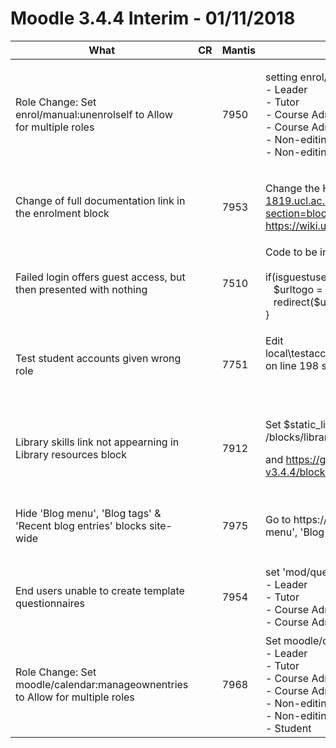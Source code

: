 # Moodle 3.4.4 Interim - 01/11/2018

<table>
<thead>
<tr class="header">
<th>What</th>
<th>CR</th>
<th>Mantis</th>
<th>Steps</th>
<th>Who</th>
<th>Confirmed</th>
<th>Comment</th>
</tr>
</thead>
<tbody>
<tr class="odd">
<td><p>Role Change: Set enrol/manual:unenrolself to Allow for multiple roles</p></td>
<td><br />
</td>
<td>7950</td>
<td><p>setting enrol/manual:unenrolself to Allow for:<br />
- Leader<br />
- Tutor<br />
- Course Administrator<br />
- Course Administrator (No E-Mail)<br />
- Non-editing Tutor<br />
- Non-editing Tutor (No E-Mail)</p></td>
<td>MB</td>
<td><div class="content-wrapper">
<p>DONE</p>
<p>26 Oct 2018 </p>
</div></td>
<td><div class="content-wrapper">
<p><br />
</p>
</div></td>
</tr>
<tr class="even">
<td>Change of full documentation link in the enrolment block</td>
<td><br />
</td>
<td>7953</td>
<td><p>Change the Help link setting in <a href="https://moodle-1819.ucl.ac.uk/admin/settings.php?section=blocksettingportico_enrolments" class="uri">https://moodle-1819.ucl.ac.uk/admin/settings.php?section=blocksettingportico_enrolments</a> to <a href="https://wiki.ucl.ac.uk/x/fAMJAw" class="uri">https://wiki.ucl.ac.uk/x/fAMJAw</a></p></td>
<td>MB</td>
<td><div class="content-wrapper">
<p>DONE</p>
<p>26 Oct 2018 </p>
</div></td>
<td><div class="content-wrapper">
<p><br />
</p>
</div></td>
</tr>
<tr class="odd">
<td>Failed login offers guest access, but then presented with nothing</td>
<td><br />
</td>
<td>7510</td>
<td>Code to be inserted in the /index.php after the local_hub include:<br />
<br />
if(isguestuser()){<br />
   $urltogo = $CFG-&gt;wwwroot.'/course/index.php';<br />
   redirect($urltogo);<br />
}</td>
<td>AS</td>
<td><div class="content-wrapper">
<p>DONE</p>
<p>01 Nov 2018 </p>
</div></td>
<td><div class="content-wrapper">
<p>Change to be recorded once moodle-core hack oddities are cleared up <a href="https://git.dcs.ucl.ac.uk/moodle/moodle-core/commit/8a3de4a5755ccf1f4f47f3f6a2ca8b8411f00fcb">https://git.dcs.ucl.ac.uk/moodle/moodle-core/commit/8a3de4a5755ccf1f4f47f3f6a2ca8b8411f00fc</a>i</p>
</div></td>
</tr>
<tr class="even">
<td>Test student accounts given wrong role</td>
<td><br />
</td>
<td>7751</td>
<td><p>Edit local\testaccount_automation\classes\testaccount_automation_create.php on line 198 setting to uclstudent instead of student</p>
<p><br />
</p></td>
<td>AS</td>
<td><div class="content-wrapper">
<p>DONE</p>
<p>01 Nov 2018 </p>
</div></td>
<td><div class="content-wrapper">
<p>Change recorded as <a href="https://git.dcs.ucl.ac.uk/moodle/moodle-local_testaccount_automation/commit/a9b50e75dfd97bc7f952aca8c4e3d3076611b3e0" class="uri">https://git.dcs.ucl.ac.uk/moodle/moodle-local_testaccount_automation/commit/a9b50e75dfd97bc7f952aca8c4e3d3076611b3e0</a></p>
</div></td>
</tr>
<tr class="odd">
<td>Library skills link not appearning in Library resources block</td>
<td><br />
</td>
<td>7912</td>
<td><p>Set $static_links = array(3, 16); on prod in /blocks/library_resources/edit_form.php line 14</p>
<p>and <a href="https://git.dcs.ucl.ac.uk/lta/moodle-mip/blob/feature_moodle-v3.4.4/blocks/library_resources/block_library_resources.php#L54" class="uri">https://git.dcs.ucl.ac.uk/lta/moodle-mip/blob/feature_moodle-v3.4.4/blocks/library_resources/block_library_resources.php#L54</a></p></td>
<td>AS</td>
<td><div class="content-wrapper">
<p>DONE</p>
<p>01 Nov 2018 </p>
</div></td>
<td>Change recorded as <a href="https://git.dcs.ucl.ac.uk/moodle/moodle-block_library_resources/commit/d9a2cd2e52e3979d988fe0218e87b5322c81df18" class="uri">https://git.dcs.ucl.ac.uk/moodle/moodle-block_library_resources/commit/d9a2cd2e52e3979d988fe0218e87b5322c81df18</a></td>
</tr>
<tr class="even">
<td>Hide 'Blog menu', 'Blog tags' &amp; 'Recent blog entries' blocks site-wide</td>
<td><br />
</td>
<td>7975</td>
<td>Go to https://moodle-1819.ucl.ac.uk/admin/blocks.php and disable 'Blog menu', 'Blog tags' &amp; 'Recent blog entries' blocks</td>
<td>MB</td>
<td><div class="content-wrapper">
<p>DONE</p>
<p>31 Oct 2018 </p>
</div></td>
<td><br />
</td>
</tr>
<tr class="odd">
<td>End users unable to create template questionnaires</td>
<td><br />
</td>
<td>7954</td>
<td>set 'mod/questionnaire:createtemplates' to Allow for:<br />
- Leader<br />
- Tutor<br />
- Course Administrator<br />
- Course Administrator (No E-Mail)</td>
<td>MB</td>
<td><div class="content-wrapper">
<p>DONE</p>
<p>31 Oct 2018 </p>
</div></td>
<td><br />
</td>
</tr>
<tr class="even">
<td>Role Change: Set moodle/calendar:manageownentries to Allow for multiple roles</td>
<td><br />
</td>
<td>7968</td>
<td>Set moodle/calendar:manageownentries to Allow for:<br />
- Leader<br />
- Tutor<br />
- Course Administrator<br />
- Course Administrator (No E-Mail)<br />
- Non-editing Tutor<br />
- Non-editing Tutor (No E-Mail)<br />
- Student</td>
<td>MB</td>
<td><div class="content-wrapper">
<p>DONE</p>
<p>30 Oct 2018 </p>
</div></td>
<td><br />
</td>
</tr>
</tbody>
</table>


